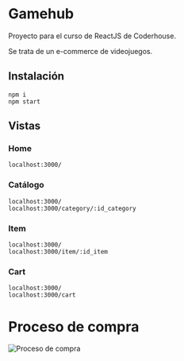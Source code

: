 # Gamehub
Proyecto para el curso de ReactJS de Coderhouse.

Se trata de un e-commerce de videojuegos.

## Instalación
```
npm i
npm start
```

## Vistas
### Home
```
localhost:3000/
```
### Catálogo
```
localhost:3000/
localhost:3000/category/:id_category
```
### Item
```
localhost:3000/
localhost:3000/item/:id_item
```
### Cart
```
localhost:3000/
localhost:3000/cart
```
# Proceso de compra
![Proceso de compra](https://media.giphy.com/media/SrwDkGRdQzOjuFkQrK/giphy.gif)